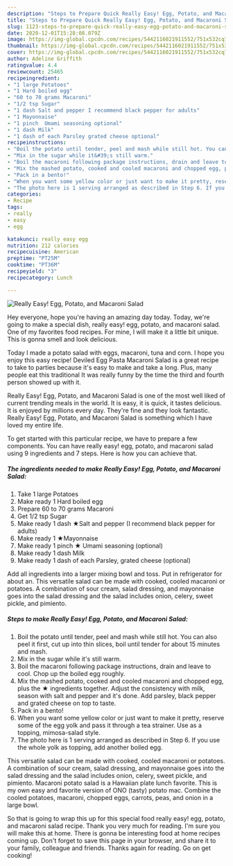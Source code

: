 ```yaml
---
description: "Steps to Prepare Quick Really Easy! Egg, Potato, and Macaroni Salad"
title: "Steps to Prepare Quick Really Easy! Egg, Potato, and Macaroni Salad"
slug: 1123-steps-to-prepare-quick-really-easy-egg-potato-and-macaroni-salad
date: 2020-12-01T15:28:08.079Z
image: https://img-global.cpcdn.com/recipes/5442116021911552/751x532cq70/really-easy-egg-potato-and-macaroni-salad-recipe-main-photo.jpg
thumbnail: https://img-global.cpcdn.com/recipes/5442116021911552/751x532cq70/really-easy-egg-potato-and-macaroni-salad-recipe-main-photo.jpg
cover: https://img-global.cpcdn.com/recipes/5442116021911552/751x532cq70/really-easy-egg-potato-and-macaroni-salad-recipe-main-photo.jpg
author: Adeline Griffith
ratingvalue: 4.4
reviewcount: 25465
recipeingredient:
- "1 large Potatoes"
- "1 Hard boiled egg"
- "60 to 70 grams Macaroni"
- "1/2 tsp Sugar"
- "1 dash Salt and pepper I recommend black pepper for adults"
- "1 Mayonnaise"
- "1 pinch  Umami seasoning optional"
- "1 dash Milk"
- "1 dash of each Parsley grated cheese optional"
recipeinstructions:
- "Boil the potato until tender, peel and mash while still hot. You can also peel it first, cut up into thin slices, boil until tender for about 15 minutes and mash."
- "Mix in the sugar while it&#39;s still warm."
- "Boil the macaroni following package instructions, drain and leave to cool. Chop up the boiled egg roughly."
- "Mix the mashed potato, cooked and cooled macaroni and chopped egg, plus  the ★ ingredients together. Adjust the consistency with milk, season with salt and pepper and it&#39;s done. Add parsley, black pepper and grated cheese on top to taste."
- "Pack in a bento!"
- "When you want some yellow color or just want to make it pretty, reserve some of the egg yolk and pass it through a tea strainer. Use as a topping, mimosa-salad style."
- "The photo here is 1 serving arranged as described in Step 6. If you use the whole yolk as topping, add another boiled egg."
categories:
- Recipe
tags:
- really
- easy
- egg

katakunci: really easy egg 
nutrition: 212 calories
recipecuisine: American
preptime: "PT25M"
cooktime: "PT36M"
recipeyield: "3"
recipecategory: Lunch

---
```



![Really Easy! Egg, Potato, and Macaroni Salad](https://img-global.cpcdn.com/recipes/5442116021911552/751x532cq70/really-easy-egg-potato-and-macaroni-salad-recipe-main-photo.jpg)

Hey everyone, hope you're having an amazing day today. Today, we're going to make a special dish, really easy! egg, potato, and macaroni salad. One of my favorites food recipes. For mine, I will make it a little bit unique. This is gonna smell and look delicious.

Today I made a potato salad with eggs, macaroni, tuna and corn. I hope you enjoy this easy recipe! Deviled Egg Pasta Macaroni Salad is a great recipe to take to parties because it&#39;s easy to make and take a long. Plus, many people eat this traditional It was really funny by the time the third and fourth person showed up with it.

Really Easy! Egg, Potato, and Macaroni Salad is one of the most well liked of current trending meals in the world. It is easy, it is quick, it tastes delicious. It is enjoyed by millions every day. They're fine and they look fantastic. Really Easy! Egg, Potato, and Macaroni Salad is something which I have loved my entire life.


To get started with this particular recipe, we have to prepare a few components. You can have really easy! egg, potato, and macaroni salad using 9 ingredients and 7 steps. Here is how you can achieve that.

<!--inarticleads1-->

##### The ingredients needed to make Really Easy! Egg, Potato, and Macaroni Salad:

1. Take 1 large Potatoes
1. Make ready 1 Hard boiled egg
1. Prepare 60 to 70 grams Macaroni
1. Get 1/2 tsp Sugar
1. Make ready 1 dash ★Salt and pepper (I recommend black pepper for adults)
1. Make ready 1 ★Mayonnaise
1. Make ready 1 pinch ★ Umami seasoning (optional)
1. Make ready 1 dash Milk
1. Make ready 1 dash of each Parsley, grated cheese (optional)


Add all ingredients into a larger mixing bowl and toss. Put in refrigerator for about an. This versatile salad can be made with cooked, cooled macaroni or potatoes. A combination of sour cream, salad dressing, and mayonnaise goes into the salad dressing and the salad includes onion, celery, sweet pickle, and pimiento. 

<!--inarticleads2-->

##### Steps to make Really Easy! Egg, Potato, and Macaroni Salad:

1. Boil the potato until tender, peel and mash while still hot. You can also peel it first, cut up into thin slices, boil until tender for about 15 minutes and mash.
1. Mix in the sugar while it&#39;s still warm.
1. Boil the macaroni following package instructions, drain and leave to cool. Chop up the boiled egg roughly.
1. Mix the mashed potato, cooked and cooled macaroni and chopped egg, plus  the ★ ingredients together. Adjust the consistency with milk, season with salt and pepper and it&#39;s done. Add parsley, black pepper and grated cheese on top to taste.
1. Pack in a bento!
1. When you want some yellow color or just want to make it pretty, reserve some of the egg yolk and pass it through a tea strainer. Use as a topping, mimosa-salad style.
1. The photo here is 1 serving arranged as described in Step 6. If you use the whole yolk as topping, add another boiled egg.


This versatile salad can be made with cooked, cooled macaroni or potatoes. A combination of sour cream, salad dressing, and mayonnaise goes into the salad dressing and the salad includes onion, celery, sweet pickle, and pimiento. Macaroni potato salad is a Hawaiian plate lunch favorite. This is my own easy and favorite version of ONO (tasty) potato mac. Combine the cooled potatoes, macaroni, chopped eggs, carrots, peas, and onion in a large bowl. 

So that is going to wrap this up for this special food really easy! egg, potato, and macaroni salad recipe. Thank you very much for reading. I'm sure you will make this at home. There is gonna be interesting food at home recipes coming up. Don't forget to save this page in your browser, and share it to your family, colleague and friends. Thanks again for reading. Go on get cooking!
